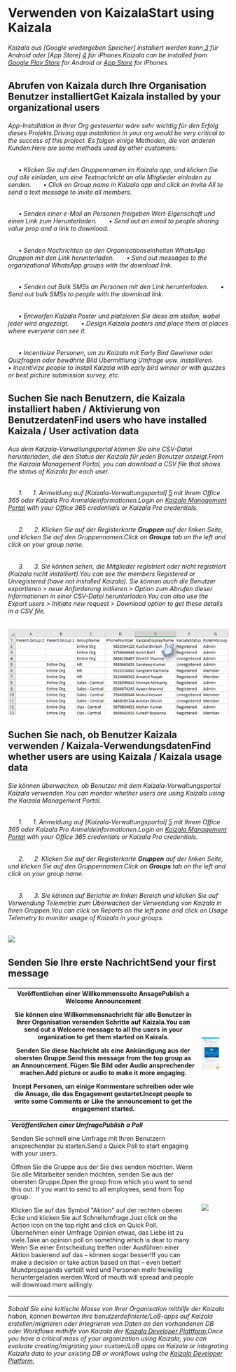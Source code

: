 [3]: https://play.google.com/store/apps/details?id=com.microsoft.mobile.polymer&hl=en
[4]: https://itunes.apple.com/in/app/microsoft-kaizala/id1112208399?mt=8
[5]: http://manage.kaiza.la/
[7]: https://github.com/MicrosoftDocs/kaizala-docs
# <a name="start-using-kaizala"></a><span data-ttu-id="999d9-101">Verwenden von Kaizala</span><span class="sxs-lookup"><span data-stu-id="999d9-101">Start using Kaizala</span></span>
###### <a name="kaizala-can-be-installed-from-google-play-store3-for-android-or-app-store4-for-iphones"></a><span data-ttu-id="999d9-102">Kaizala aus [Google wiedergeben Speicher] installiert werden kann[ 3] für Android oder [App Store] [ 4] für iPhones.</span><span class="sxs-lookup"><span data-stu-id="999d9-102">Kaizala can be installed from [Google Play Store][3] for Android or [App Store][4] for iPhones.</span></span>
##  <a name="get-kaizala-installed-by-your-organizational-users"></a><span data-ttu-id="999d9-103">Abrufen von Kaizala durch Ihre Organisation Benutzer installiert</span><span class="sxs-lookup"><span data-stu-id="999d9-103">Get Kaizala installed by your organizational users</span></span>
###### <a name="driving-app-installation-in-your-org-would-be-very-critical-to-the-success-of-this-project-here-are-some-methods-used-by-other-customers"></a><span data-ttu-id="999d9-104">App-Installation in Ihrer Org gesteuerter wäre sehr wichtig für den Erfolg dieses Projekts.</span><span class="sxs-lookup"><span data-stu-id="999d9-104">Driving app installation in your org would be very critical to the success of this project.</span></span> <span data-ttu-id="999d9-105">Es folgen einige Methoden, die von anderen Kunden:</span><span class="sxs-lookup"><span data-stu-id="999d9-105">Here are some methods used by other customers:</span></span>
###### <a name="nbspnbspnbspnbspnbspnbsp----click-on-group-name-in-kaizala-app-and-click-on-invite-all-to-send-a-text-message-to-invite-all-members"></a><span data-ttu-id="999d9-106">&nbsp;&nbsp;&nbsp;&nbsp;&nbsp;&nbsp;• Klicken Sie auf den Gruppennamen im Kaizala app, und klicken Sie auf alle einladen, um eine Textnachricht an alle Mitglieder einladen zu senden.</span><span class="sxs-lookup"><span data-stu-id="999d9-106">&nbsp;&nbsp;&nbsp;&nbsp;&nbsp;&nbsp; •   Click on Group name in Kaizala app and click on Invite All to send a text message to invite all members.</span></span>
###### <a name="nbspnbspnbspnbspnbspnbsp----send-out-an-email-to-people-sharing-value-prop-and-a-link-to-download"></a><span data-ttu-id="999d9-107">&nbsp;&nbsp;&nbsp;&nbsp;&nbsp;&nbsp;• Senden einer e-Mail an Personen freigeben Wert-Eigenschaft und einen Link zum Herunterladen.</span><span class="sxs-lookup"><span data-stu-id="999d9-107">&nbsp;&nbsp;&nbsp;&nbsp;&nbsp;&nbsp; •   Send out an email to people sharing value prop and a link to download.</span></span>
###### <a name="nbspnbspnbspnbspnbspnbsp----send-out-messages-to-the-organizational-whatsapp-groups-with-the-download-link"></a><span data-ttu-id="999d9-108">&nbsp;&nbsp;&nbsp;&nbsp;&nbsp;&nbsp;• Senden Nachrichten an den Organisationseinheiten WhatsApp Gruppen mit den Link herunterladen.</span><span class="sxs-lookup"><span data-stu-id="999d9-108">&nbsp;&nbsp;&nbsp;&nbsp;&nbsp;&nbsp; •   Send out messages to the organizational WhatsApp groups with the download link.</span></span>   
###### <a name="nbspnbspnbspnbspnbspnbsp----send-out-bulk-smss-to-people-with-the-download-link"></a><span data-ttu-id="999d9-109">&nbsp;&nbsp;&nbsp;&nbsp;&nbsp;&nbsp;• Senden out Bulk SMSs an Personen mit den Link herunterladen.</span><span class="sxs-lookup"><span data-stu-id="999d9-109">&nbsp;&nbsp;&nbsp;&nbsp;&nbsp;&nbsp; •   Send out bulk SMSs to people with the download link.</span></span> 
###### <a name="nbspnbspnbspnbspnbspnbsp----design-kaizala-posters-and-place-them-at-places-where-everyone-can-see-it"></a><span data-ttu-id="999d9-110">&nbsp;&nbsp;&nbsp;&nbsp;&nbsp;&nbsp;• Entwerfen Kaizala Poster und platzieren Sie diese am stellen, wobei jeder wird angezeigt.</span><span class="sxs-lookup"><span data-stu-id="999d9-110">&nbsp;&nbsp;&nbsp;&nbsp;&nbsp;&nbsp; •   Design Kaizala posters and place them at places where everyone can see it.</span></span>
###### <a name="nbspnbspnbspnbspnbspnbsp----incentivize-people-to-install-kaizala-with-early-bird-winner-or-with-quizzes-or-best-picture-submission-survey-etc"></a><span data-ttu-id="999d9-111">&nbsp;&nbsp;&nbsp;&nbsp;&nbsp;&nbsp;• Incentivize Personen, um zu Kaizala mit Early Bird Gewinner oder Quizfragen oder bewährte Bild Übermittlung Umfrage usw. installieren.</span><span class="sxs-lookup"><span data-stu-id="999d9-111">&nbsp;&nbsp;&nbsp;&nbsp;&nbsp;&nbsp; •   Incentivize people to install Kaizala with early bird winner or with quizzes or best picture submission survey, etc.</span></span>
##  <a name="find-users-who-have-installed-kaizala--user-activation-data"></a><span data-ttu-id="999d9-112">Suchen Sie nach Benutzern, die Kaizala installiert haben / Aktivierung von Benutzerdaten</span><span class="sxs-lookup"><span data-stu-id="999d9-112">Find users who have installed Kaizala / User activation data</span></span>
###### <a name="from-the-kaizala-management-portal-you-can-download-a-csv-file-that-shows-the-status-of-kaizala-for-each-user"></a><span data-ttu-id="999d9-113">Aus dem Kaizala-Verwaltungsportal können Sie eine CSV-Datei herunterladen, die den Status der Kaizala für jeden Benutzer anzeigt.</span><span class="sxs-lookup"><span data-stu-id="999d9-113">From the Kaizala Management Portal, you can download a CSV file that shows the status of Kaizala for each user.</span></span>
###### <a name="nbspnbspnbspnbspnbspnbsp1---login-on-kaizala-management-portal5-with-your-office-365-credentials-or-kaizala-pro-credentials"></a><span data-ttu-id="999d9-114">&nbsp;&nbsp;&nbsp;&nbsp;&nbsp;&nbsp;1.</span><span class="sxs-lookup"><span data-stu-id="999d9-114">&nbsp;&nbsp;&nbsp;&nbsp;&nbsp;&nbsp;1.</span></span>   <span data-ttu-id="999d9-115">Anmeldung auf [Kaizala-Verwaltungsportal] [ 5] mit Ihrem Office 365 oder Kaizala Pro Anmeldeinformationen.</span><span class="sxs-lookup"><span data-stu-id="999d9-115">Login on [Kaizala Management Portal][5] with your Office 365 credentials or Kaizala Pro credentials.</span></span>  
###### <a name="nbspnbspnbspnbspnbspnbsp2---click-on-groups-tab-on-the-left-and-click-on-your-group-name"></a><span data-ttu-id="999d9-116">&nbsp;&nbsp;&nbsp;&nbsp;&nbsp;&nbsp;2.</span><span class="sxs-lookup"><span data-stu-id="999d9-116">&nbsp;&nbsp;&nbsp;&nbsp;&nbsp;&nbsp;2.</span></span>   <span data-ttu-id="999d9-117">Klicken Sie auf der Registerkarte __Gruppen__ auf der linken Seite, und klicken Sie auf den Gruppennamen.</span><span class="sxs-lookup"><span data-stu-id="999d9-117">Click on __Groups__ tab on the left and click on your group name.</span></span>  
###### <a name="nbspnbspnbspnbspnbspnbsp3---you-can-see-the-members-registered-or-unregistered-have-not-installed-kaizala-you-can-also-use-the-export-users--initiate-new-request--download-option-to-get-these-details-in-a-csv-file"></a><span data-ttu-id="999d9-118">&nbsp;&nbsp;&nbsp;&nbsp;&nbsp;&nbsp;3.</span><span class="sxs-lookup"><span data-stu-id="999d9-118">&nbsp;&nbsp;&nbsp;&nbsp;&nbsp;&nbsp;3.</span></span>   <span data-ttu-id="999d9-119">Sie können sehen, die Mitglieder registriert oder nicht registriert (Kaizala nicht installiert).</span><span class="sxs-lookup"><span data-stu-id="999d9-119">You can see the members Registered or Unregistered (have not installed Kaizala).</span></span> <span data-ttu-id="999d9-120">Sie können auch die Benutzer exportieren > neue Anforderung initiieren > Option zum Abrufen dieser Informationen in einer CSV-Datei herunterladen.</span><span class="sxs-lookup"><span data-stu-id="999d9-120">You can also use the Export users > Initiate new request > Download option to get these details in a CSV file.</span></span>   
![](Images/ExportUsers.png)
##  <a name="find-whether-users-are-using-kaizala--kaizala-usage-data"></a><span data-ttu-id="999d9-121">Suchen Sie nach, ob Benutzer Kaizala verwenden / Kaizala-Verwendungsdaten</span><span class="sxs-lookup"><span data-stu-id="999d9-121">Find whether users are using Kaizala / Kaizala usage data</span></span>
###### <a name="you-can-monitor-whether-users-are-using-kaizala-using-the-kaizala-management-portal"></a><span data-ttu-id="999d9-122">Sie können überwachen, ob Benutzer mit dem Kaizala-Verwaltungsportal Kaizala verwenden.</span><span class="sxs-lookup"><span data-stu-id="999d9-122">You can monitor whether users are using Kaizala using the Kaizala Management Portal.</span></span>
###### <a name="nbspnbspnbspnbspnbspnbsp1---login-on-kaizala-management-portal5-with-your-office-365-credentials-or-kaizala-pro-credentials"></a><span data-ttu-id="999d9-123">&nbsp;&nbsp;&nbsp;&nbsp;&nbsp;&nbsp;1.</span><span class="sxs-lookup"><span data-stu-id="999d9-123">&nbsp;&nbsp;&nbsp;&nbsp;&nbsp;&nbsp;1.</span></span>   <span data-ttu-id="999d9-124">Anmeldung auf [Kaizala-Verwaltungsportal] [ 5] mit Ihrem Office 365 oder Kaizala Pro Anmeldeinformationen.</span><span class="sxs-lookup"><span data-stu-id="999d9-124">Login on [Kaizala Management Portal][5] with your Office 365 credentials or Kaizala Pro credentials.</span></span>  
###### <a name="nbspnbspnbspnbspnbspnbsp2---click-on-groups-tab-on-the-left-and-click-on-your-group-name"></a><span data-ttu-id="999d9-125">&nbsp;&nbsp;&nbsp;&nbsp;&nbsp;&nbsp;2.</span><span class="sxs-lookup"><span data-stu-id="999d9-125">&nbsp;&nbsp;&nbsp;&nbsp;&nbsp;&nbsp;2.</span></span>   <span data-ttu-id="999d9-126">Klicken Sie auf der Registerkarte **Gruppen** auf der linken Seite, und klicken Sie auf den Gruppennamen.</span><span class="sxs-lookup"><span data-stu-id="999d9-126">Click on **Groups** tab on the left and click on your group name.</span></span>  
###### <a name="nbspnbspnbspnbspnbspnbsp3---you-can-click-on-reports-on-the-left-pane-and-click-on-usage-telemetry-to-monitor-usage-of-kaizala-in-your-groups"></a><span data-ttu-id="999d9-127">&nbsp;&nbsp;&nbsp;&nbsp;&nbsp;&nbsp;3.</span><span class="sxs-lookup"><span data-stu-id="999d9-127">&nbsp;&nbsp;&nbsp;&nbsp;&nbsp;&nbsp;3.</span></span>   <span data-ttu-id="999d9-128">Sie können auf Berichte im linken Bereich und klicken Sie auf Verwendung Telemetrie zum Überwachen der Verwendung von Kaizala in Ihren Gruppen.</span><span class="sxs-lookup"><span data-stu-id="999d9-128">You can click on Reports on the left pane and click on Usage Telemetry to monitor usage of Kaizala in your groups.</span></span>   
![](Images/Usage%20Telemetry.png)
##  <a name="send-your-first-messagepp"></a><span data-ttu-id="999d9-129">Senden Sie Ihre erste Nachricht</span><span class="sxs-lookup"><span data-stu-id="999d9-129">Send your first message</span></span><P><p>
|<span data-ttu-id="999d9-130">Veröffentlichen einer Willkommensseite Ansage</span><span class="sxs-lookup"><span data-stu-id="999d9-130">Publish a Welcome Announcement</span></span>  <p><p><span data-ttu-id="999d9-131">Sie können eine Willkommensnachricht für alle Benutzer in Ihrer Organisation versenden Schritte auf Kaizala.</span><span class="sxs-lookup"><span data-stu-id="999d9-131">You can send out a Welcome message to all the users in your organization to get them started on Kaizala.</span></span><p><p><span data-ttu-id="999d9-132">Senden Sie diese Nachricht als eine Ankündigung aus der obersten Gruppe.</span><span class="sxs-lookup"><span data-stu-id="999d9-132">Send this message from the top group as an Announcement.</span></span> <span data-ttu-id="999d9-133">Fügen Sie Bild oder Audio ansprechender machen.</span><span class="sxs-lookup"><span data-stu-id="999d9-133">Add picture or audio to make it more engaging.</span></span><p><p><span data-ttu-id="999d9-134">Incept Personen, um einige Kommentare schreiben oder wie die Ansage, die das Engagement gestartet.</span><span class="sxs-lookup"><span data-stu-id="999d9-134">Incept people to write some Comments or Like the announcement to get the engagement started.</span></span> |![](Images/EntireOrg.png)||
|-------|-------|-------|
|<span data-ttu-id="999d9-135">**_Veröffentlichen einer Umfrage_**</span><span class="sxs-lookup"><span data-stu-id="999d9-135">**_Publish a Poll_**</span></span> <p><p> <span data-ttu-id="999d9-136">Senden Sie schnell eine Umfrage mit Ihren Benutzern ansprechender zu starten.</span><span class="sxs-lookup"><span data-stu-id="999d9-136">Send a Quick Poll to start engaging with your users.</span></span> <p><span data-ttu-id="999d9-137">Öffnen Sie die Gruppe aus der Sie dies senden möchten. Wenn Sie alle Mitarbeiter senden möchten, senden Sie aus der obersten Gruppe.</span><span class="sxs-lookup"><span data-stu-id="999d9-137">Open the group from which you want to send this out. If you want to send to all employees, send from Top group.</span></span><p><span data-ttu-id="999d9-138">Klicken Sie auf das Symbol "Aktion" auf der rechten oberen Ecke und klicken Sie auf Schnellumfrage.</span><span class="sxs-lookup"><span data-stu-id="999d9-138">Just click on the Action icon on the top right and click on Quick Poll.</span></span> <span data-ttu-id="999d9-139">Übernehmen einer Umfrage Opinion etwas, das Liebe ist zu viele.</span><span class="sxs-lookup"><span data-stu-id="999d9-139">Take an opinion poll on something which is dear to many.</span></span> <span data-ttu-id="999d9-140">Wenn Sie einer Entscheidung treffen oder Ausführen einer Aktion basierend auf das – können sogar besser!</span><span class="sxs-lookup"><span data-stu-id="999d9-140">If you can make a decision or take action based on that – even better!</span></span> <span data-ttu-id="999d9-141">Mundpropaganda verteilt wird und Personen mehr freiwillig heruntergeladen werden.</span><span class="sxs-lookup"><span data-stu-id="999d9-141">Word of mouth will spread and people will download more willingly.</span></span> |![](Images/Kaizala%20Pilot%20group.jpg)||
###### <a name="once-you-have-a-critical-mass-of-your-organization-using-kaizala-you-can-evaluate-creatingmigrating-your-customlob-apps-on-kaizala-or-integrating-kaizala-data-to-your-existing-db-or-workflows-using-the-kaizala-developer-platform7"></a><span data-ttu-id="999d9-142">Sobald Sie eine kritische Masse von Ihrer Organisation mithilfe der Kaizala haben, können bewerten Ihre benutzerdefinierte/LoB-apps auf Kaizala erstellen/migrieren oder Integrieren von Daten an den vorhandenen DB oder Workflows mithilfe von Kaizala der [Kaizala Developer Plattform.][7]</span><span class="sxs-lookup"><span data-stu-id="999d9-142">Once you have a critical mass of your organization using Kaizala, you can evaluate creating/migrating your custom/LoB apps on Kaizala or integrating Kaizala data to your existing DB or workflows using the [Kaizala Developer Platform.][7]</span></span>
